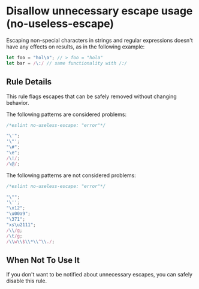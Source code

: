 # Disallow unnecessary escape usage (no-useless-escape)

Escaping non-special characters in strings and regular expressions doesn't have any effects on results, as in the following example:

```js
let foo = "hol\a"; // > foo = "hola"
let bar = /\:/ // same functionality with /:/
```

## Rule Details

This rule flags escapes that can be safely removed without changing behavior.

The following patterns are considered problems:

```js
/*eslint no-useless-escape: "error"*/

"\'";
'\"';
"\#";
"\e";
/\!/;
/\@/;

```

The following patterns are not considered problems:

```js
/*eslint no-useless-escape: "error"*/

"\"";
'\'';
"\x12";
"\u00a9";
"\371";
"xs\u2111";
/\\/g;
/\t/g;
/\\w\\$\\*\\^\\./;

```

## When Not To Use It

If you don't want to be notified about unnecessary escapes, you can safely disable this rule.
